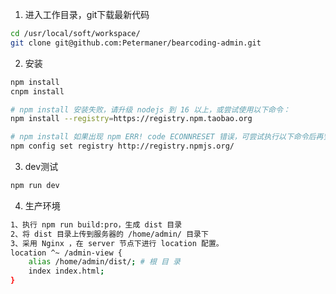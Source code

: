 1. 进入工作目录，git下载最新代码

```bash
cd /usr/local/soft/workspace/
git clone git@github.com:Petermaner/bearcoding-admin.git
```

2. 安装

```bash
npm install
cnpm install

# npm install 安装失败，请升级 nodejs 到 16 以上，或尝试使用以下命令：
npm install --registry=https://registry.npm.taobao.org

# npm install 如果出现 npm ERR! code ECONNRESET 错误，可尝试执行以下命令后再安装
npm config set registry http://registry.npmjs.org/
```

3. dev测试

```bash
npm run dev
```

4. 生产环境

```bash
1、执行 npm run build:pro，生成 dist 目录
2、将 dist 目录上传到服务器的 /home/admin/ 目录下
3、采用 Nginx ，在 server 节点下进行 location 配置。
location ^~ /admin-view {
	alias /home/admin/dist/; # 根 目 录
	index index.html;
}
```

